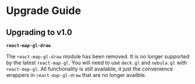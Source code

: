 # Upgrade Guide

## Upgrading to v1.0

**`react-map-gl-draw`**

The `react-map-gl-draw` module has been removed. 
It is no longer supported by the latest `react-map-gl`.
You will need to use `deck.gl` and `nebula.gl` with `react-map-gl`. 
All functionality is still available, it just the convenience wrappers
in `react-map-gl-draw` that are no longer availble.